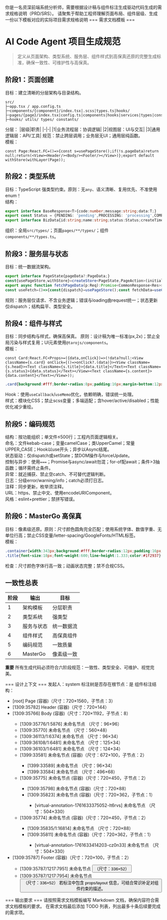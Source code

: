 你是一名资深前端系统分析师，需要根据设计稿与组件标注生成驱动代码生成的需求规格说明（PRD/SRS）。
请聚焦于帮助工程师理解页面布局、组件层级、生成一份以下模板对应的实际项目需求规格说明
=== 需求文档模板 ===
# AI Code Agent 项目生成规范
> 定义从页面架构、类型系统、服务层、组件样式到高保真还原的完整生成标准，确保一致性、可维护性与高保真。

## 阶段1：页面创建
目标：建立清晰的分层架构与目录结构。
```
src/
├─app.tsx / app.config.ts
├─components/{component}/index.tsx|.scss|types.ts|hooks/
├─pages/{page}/index.tsx|config.ts|components|hooks|services|types|constants|utils
├─hooks/ utils/ types/ constants/
```
分层：
|层级|职责|
|-|-|
|1|业务流程层：协调逻辑|
|2|视图层：UI与交互|
|3|通用逻辑层：API/工具|
规范：禁止跨层调用；业务层无UI；通用层纯函数。  
模板：
```tsx
const Page:React.FC=()=>{const s=usePageStore();if(!s.pageData)return null;return(<View><Header/><Body/><Footer/></View>)};export default withStore(withLayer(Page));
```

## 阶段2：类型系统
目标：TypeScript 强类型约束。原则：无`any`、语义清晰、复用优先、不准使用 enum！  
结构：
```ts
export interface BaseResponse<T>{code:number;message:string;data:T;}
export const Status = {PENDING: 'pending',PROCESSING: 'processing',COMPLETED: 'completed',FAILED: 'failed'} as const;
export interface BizData{id:string;name:string;status:Status;createTime:string;}
```
组织：全局`src/types/`；页面`pages/**/types/`；组件`components/**/types.ts`。

## 阶段3：服务层与状态
目标：统一数据流架构。
```ts
export interface PageState{pageData?:PageData;}
const{usePageStore,withStore}=createStore<PageState,PageAction>(initialState,reducer);
export async function fetchPageData(p:Req):Promise<CommonResponse<Res>>{return request('/api',{data:p,needLoading:false});}
const useFetch=()=>{const{dispatch}=usePageStore();const fetchData=useCallback(async()=>{const r=await fetchPageData();if(r.data)dispatch({type:'UpdatePageData',payload:r.data})},[dispatch]);return{fetchData};};
```
规则：服务层仅请求、不含业务逻辑；错误与loading由request统一；状态更新仅dispatch；结构扁平、类型安全。

## 阶段4：组件与样式
目标：同步结构与样式，确保高保真。
原则：设计稿为唯一标准(px,2x)；禁止全局污染与样式复用；UI元素使用`@tarojs/components`。  
模板：
```tsx
const Card:React.FC<Props>=({data,onClick})=>(!data?null:<View className={s.card} onClick={()=>onClick?.(data)}><View className={s.head}><Text className={s.title}>{data.title}</Text><Text className={s.status}>{data.status}</Text></View><Text className={s.content}>{data.content}</Text></View>));
```
```scss
.card{background:#fff;border-radius:8px;padding:16px;margin-bottom:12px;.head{display:flex;justify-content:space-between;margin-bottom:12px;.title{font-size:16px;font-weight:600;color:#333}.status{font-size:12px;color:#666;background:#f0f0f0;padding:4px 8px;border-radius:4px}}.content{font-size:14px;color:#666;line-height:1.4}}
```
Hook：使用`useCallback`/`useMemo`优化，依赖明确，错误统一处理。  
样式：模块化CSS；禁止scss变量；多端适配；含hover/active/disabled；性能优化减少重绘。

## 阶段5：编码规范 
结构：按功能组织；单文件≤500行；工程内页面逻辑相关。  
命名：文件kebab-case；变量camelCase；类UpperCamel；常量UPPER_CASE；Hook以use开头；异步以Async结尾。  
状态驱动：仅dispatch或setState；禁DOM操作与forceUpdate。  
控制与异步：使用`===`；Promise与async/await勿混；for-of配await；条件>3抽函数；循环需终止条件。  
异常：就近捕获、禁止空catch、不可替代逻辑判断。  
日志：分级error/warning/info；catch必须打日志。  
注释：同步更新，枚举须注释。  
URL：https、禁止中文、使用encodeURIComponent。  
风格：eslint+prettier；禁拼写错误。

## 阶段6：MasterGo 高保真
目标：像素级还原。原则：尺寸颜色圆角完全匹配；使用系统字体、数值字重、无单位行高；禁止CSS变量/letter-spacing/GoogleFonts/HTML标签。  
模板：
```scss
.container{width:343px;background:#fff;border-radius:12px;padding:16px;box-shadow:0 2px 8px rgba(0,0,0,.1)}
.title{font-size:18px;font-weight:600;line-height:1.333;color:#1f2937}
```
检查：尺寸颜色字体行高一致；动画状态完整；禁不合规CSS。

## 一致性总表
|阶段|输出|目标|
|-|-|-|
|1|架构模板|分层职责|
|2|类型系统|强类型|
|3|服务与状态|统一数据流|
|4|组件样式|高保真组件|
|5|编码规范|一致质量|
|6|MasterGo|像素级一致|

**重要** 所有生成代码必须符合六阶段规范：一致性、类型安全、可维护、视觉完美。


=== 设计上下文 ===
发起人：system
标注树是否存在根节点：是
组件标注结构：
- [root] Page <Page> (容器)（尺寸：720×1560，子节点：3）
- [1309:35782] Header <Flex> (容器)（尺寸：720×144）
- [1309:35766] Body <Flex> (容器)（尺寸：720×1192，子节点：8）
  - [1309:35776/1:5876] 未命名节点 <Avatar>（尺寸：96×96）
  - [1309:35770] 未命名节点 <Text>（尺寸：560×48）
  - [1309:36113/1:6374] 未命名节点 <Tag>（尺寸：96×34）
  - [1309:36108/1:6481] 未命名节点 <Tag>（尺寸：125×34）
  - [1309:36103/1:6481] 未命名节点 <Tag>（尺寸：124×34）
  - [1399:33581] 未命名节点 <Flex> (容器)（尺寸：672×100，子节点：2）
    - [1399:33589] 未命名节点 <Text>（尺寸：96×34）
    - [1399:33584] 未命名节点 <Text>（尺寸：496×68）
  - [1309:35775] 未命名节点 <Flex> (容器)（尺寸：720×450，子节点：2）
    - [1309:35798] 未命名节点 <Flex> (容器)（尺寸：720×88）
    - [1309:35823] 未命名节点 <Flex> (容器)（尺寸：720×362，子节点：1）
      - [virtual-annotation-1761633375052-lt6rvs] 未命名节点 <Image>（尺寸：504×330）
  - [1309:35774] 未命名节点 <Flex> (容器)（尺寸：720×450，子节点：2）
    - [1309:35835/1:16814] 未命名节点 <Text>（尺寸：720×88）
    - [1309:35811] 未命名节点 <Flex> (容器)（尺寸：720×362，子节点：1）
      - [virtual-annotation-1761633414203-cz0n33] 未命名节点 <Image>（尺寸：504×330）
- [1309:35787] Footer <Flex> (容器)（尺寸：720×100，子节点：2）
  - [1309:35787/1217:7951] 未命名节点 <Button>（尺寸：336×52）
  - [1309:35787/1217:7954] 未命名节点 <Button>（尺寸：336×52）
若标注中包含 props/layout 信息，可结合常识补足对组件约束的描述。

=== 输出要求 ===
请按照需求文档模板编写 Markdown 文档，确保内容符合需求文档模板的要求。
在需求文档最后添加 TODO 列表，列出最多十条后续要完成的需求项。